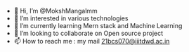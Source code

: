 - 👋 Hi, I’m @MokshMangalmm
- 👀 I’m interested in various technologies
- 🌱 I’m currently learning Mern stack and Machine Learning
- 💞️ I’m looking to collaborate on Open source project
- 📫 How to reach me : my mail 21bcs070@iiitdwd.ac.in

<!---
MokshMangalmm/MokshMangalmm is a ✨ special ✨ repository because its `README.md` (this file) appears on your GitHub profile.
You can click the Preview link to take a look at your changes.
--->
